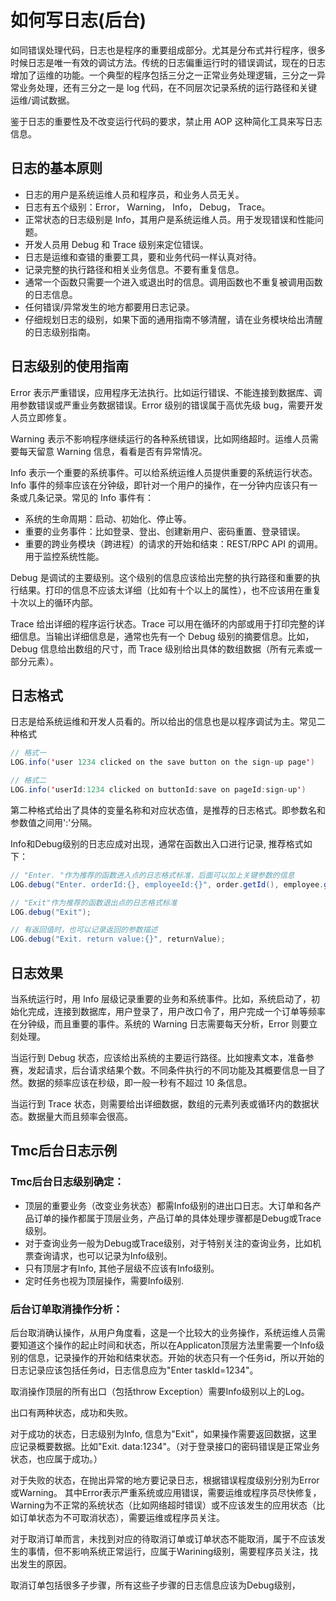 # 如何写日志(后台)

如同错误处理代码，日志也是程序的重要组成部分。尤其是分布式并行程序，很多时候日志是唯一有效的调试方法。传统的日志偏重运行时的错误调试，现在的日志增加了运维的功能。一个典型的程序包括三分之一正常业务处理逻辑，三分之一异常业务处理，还有三分之一是 log 代码，在不同层次记录系统的运行路径和关键运维/调试数据。

鉴于日志的重要性及不改变运行代码的要求，禁止用 AOP 这种简化工具来写日志信息。

## 日志的基本原则

- 日志的用户是系统运维人员和程序员，和业务人员无关。
- 日志有五个级别：Error， Warning， Info， Debug， Trace。
- 正常状态的日志级别是 Info，其用户是系统运维人员。用于发现错误和性能问题。
- 开发人员用 Debug 和 Trace 级别来定位错误。
- 日志是运维和查错的重要工具，要和业务代码一样认真对待。
- 记录完整的执行路径和相关业务信息。不要有重复信息。
- 通常一个函数只需要一个进入或退出时的信息。调用函数也不重复被调用函数的日志信息。
- 任何错误/异常发生的地方都要用日志记录。
- 仔细规划日志的级别，如果下面的通用指南不够清醒，请在业务模块给出清醒的日志级别指南。

## 日志级别的使用指南

Error 表示严重错误，应用程序无法执行。比如运行错误、不能连接到数据库、调用参数错误或严重业务数据错误。Error 级别的错误属于高优先级 bug，需要开发人员立即修复。

Warning 表示不影响程序继续运行的各种系统错误，比如网络超时。运维人员需要每天留意 Warning 信息，看看是否有异常情况。

Info 表示一个重要的系统事件。可以给系统运维人员提供重要的系统运行状态。Info 事件的频率应该在分钟级，即针对一个用户的操作，在一分钟内应该只有一条或几条记录。常见的 Info 事件有：

- 系统的生命周期：启动、初始化、停止等。
- 重要的业务事件：比如登录、登出、创建新用户、密码重置、登录错误。
- 重要的跨业务模块（跨进程）的请求的开始和结束：REST/RPC API 的调用。用于监控系统性能。

Debug 是调试的主要级别。这个级别的信息应该给出完整的执行路径和重要的执行结果。打印的信息不应该太详细（比如有十个以上的属性），也不应该用在重复十次以上的循环内部。

Trace 给出详细的程序运行状态。Trace 可以用在循环的内部或用于打印完整的详细信息。当输出详细信息是，通常也先有一个 Debug 级别的摘要信息。比如，Debug 信息给出数组的尺寸，而 Trace 级别给出具体的数组数据（所有元素或一部分元素）。

## 日志格式

日志是给系统运维和开发人员看的。所以给出的信息也是以程序调试为主。常见二种格式

```java
// 格式一
LOG.info('user 1234 clicked on the save button on the sign-up page')

// 格式二
LOG.info('userId:1234 clicked on buttonId:save on pageId:sign-up')
```

第二种格式给出了具体的变量名称和对应状态值，是推荐的日志格式。即参数名和参数值之间用':'分隔。

Info和Debug级别的日志应成对出现，通常在函数出入口进行记录, 推荐格式如下：

```java
// "Enter. "作为推荐的函数进入点的日志格式标准，后面可以加上关键参数的信息
LOG.debug("Enter. orderId:{}, employeeId:{}", order.getId(), employee.getId());

// "Exit"作为推荐的函数退出点的日志格式标准
LOG.debug("Exit");

// 有返回值时，也可以记录返回的参数描述
LOG.debug("Exit. return value:{}", returnValue);
```

## 日志效果

当系统运行时，用 Info 层级记录重要的业务和系统事件。比如，系统启动了，初始化完成，连接到数据库，用户登录了，用户改口令了，用户完成一个订单等频率在分钟级，而且重要的事件。系统的 Warning 日志需要每天分析，Error 则要立刻处理。

当运行到 Debug 状态，应该给出系统的主要运行路径。比如搜素文本，准备参赛，发起请求，后台请求结果个数。不同条件执行的不同功能及其概要信息一目了然。数据的频率应该在秒级，即一般一秒有不超过 10 条信息。

当运行到 Trace 状态，则需要给出详细数据，数组的元素列表或循环内的数据状态。数据量大而且频率会很高。

## Tmc后台日志示例

### Tmc后台日志级别确定：

- 顶层的重要业务（改变业务状态）都需Info级别的进出口日志。大订单和各产品订单的操作都属于顶层业务，产品订单的具体处理步骤都是Debug或Trace级别。
- 对于查询业务一般为Debug或Trace级别，对于特别关注的查询业务，比如机票查询请求，也可以记录为Info级别。
- 只有顶层才有Info, 其他子层级不应该有Info级别。
- 定时任务也视为顶层操作，需要Info级别.

### 后台订单取消操作分析：

后台取消确认操作，从用户角度看，这是一个比较大的业务操作，系统运维人员需要知道这个操作的起止时间和状态，所以在Applicaton顶层方法里需要一个Info级别的信息，记录操作的开始和结束状态。开始的状态只有一个任务id，所以开始的日志记录应该包括任务id，日志信息应为"Enter taskId=1234"。

取消操作顶层的所有出口（包括throw Exception）需要Info级别以上的Log。

出口有两种状态，成功和失败。

对于成功的状态，日志级别为Info, 信息为"Exit"，如果操作需要返回数据，这里应记录概要数据。比如"Exit. data:1234"。（对于登录接口的密码错误是正常业务状态，也应属于成功。）

对于失败的状态，在抛出异常的地方要记录日志，根据错误程度级别分别为Error或Warning。 其中Error表示严重系统或应用错误，需要运维或程序员尽快修复，Warning为不正常的系统状态（比如网络超时错误）或不应该发生的应用状态（比如订单状态为不可取消状态），需要运维或程序员关注。

对于取消订单而言，未找到对应的待取消订单或订单状态不能取消，属于不应该发生的事情，但不影响系统正常运行，应属于Warining级别，需要程序员关注，找出发生的原因。

取消订单包括很多子步骤，所有这些子步骤的日志信息应该为Debug级别，
